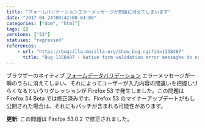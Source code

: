 ```yaml
---
title: "フォームバリデーションエラーメッセージが即座に消えてしまいます"
date: "2017-04-24T00:42:00-04:00"
categories: ["dom", "html"]
tags: []
versions: ["53"]
statuses: "regressed"
references:
    - url: "https://bugzilla.mozilla.org/show_bug.cgi?id=1358487"
      title: "Bug 1358487 - Native form validation error messages do not appear"
---
```

ブラウザーのネイティブ [フォームデータバリデーション](https://developer.mozilla.org/ja/docs/Learn/HTML/Forms/Form_validation) エラーメッセージが一瞬のうちに消えてしまい、それによってユーザーが入力内容の間違いを把握しづらくなるというリグレッションが Firefox 53 で発生しました。この問題は Firefox 54 Beta では修正済みです。Firefox 53 のマイナーアップデートがもし公開された場合は、それにもパッチが含まれる可能性があります。

**更新**: この問題は Firefox 53.0.2 で修正されました。
